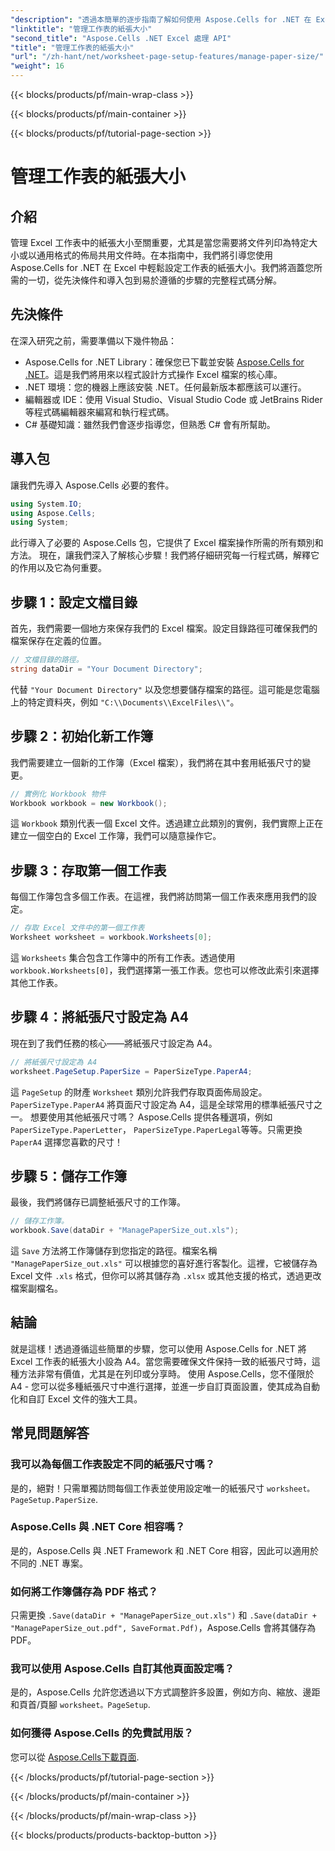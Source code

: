 ```yaml
---
"description": "透過本簡單的逐步指南了解如何使用 Aspose.Cells for .NET 在 Excel 中設定自訂紙張尺寸。"
"linktitle": "管理工作表的紙張大小"
"second_title": "Aspose.Cells .NET Excel 處理 API"
"title": "管理工作表的紙張大小"
"url": "/zh-hant/net/worksheet-page-setup-features/manage-paper-size/"
"weight": 16
---
```


{{< blocks/products/pf/main-wrap-class >}}

{{< blocks/products/pf/main-container >}}

{{< blocks/products/pf/tutorial-page-section >}}

# 管理工作表的紙張大小

## 介紹
管理 Excel 工作表中的紙張大小至關重要，尤其是當您需要將文件列印為特定大小或以通用格式的佈局共用文件時。在本指南中，我們將引導您使用 Aspose.Cells for .NET 在 Excel 中輕鬆設定工作表的紙張大小。我們將涵蓋您所需的一切，從先決條件和導入包到易於遵循的步驟的完整程式碼分解。
## 先決條件
在深入研究之前，需要準備以下幾件物品：
- Aspose.Cells for .NET Library：確保您已下載並安裝 [Aspose.Cells for .NET](https://releases.aspose.com/cells/net/)。這是我們將用來以程式設計方式操作 Excel 檔案的核心庫。
- .NET 環境：您的機器上應該安裝 .NET。任何最新版本都應該可以運行。
- 編輯器或 IDE：使用 Visual Studio、Visual Studio Code 或 JetBrains Rider 等程式碼編輯器來編寫和執行程式碼。
- C# 基礎知識：雖然我們會逐步指導您，但熟悉 C# 會有所幫助。
## 導入包
讓我們先導入 Aspose.Cells 必要的套件。
```csharp
using System.IO;
using Aspose.Cells;
using System;
```
此行導入了必要的 Aspose.Cells 包，它提供了 Excel 檔案操作所需的所有類別和方法。
現在，讓我們深入了解核心步驟！我們將仔細研究每一行程式碼，解釋它的作用以及它為何重要。
## 步驟 1：設定文檔目錄
首先，我們需要一個地方來保存我們的 Excel 檔案。設定目錄路徑可確保我們的檔案保存在定義的位置。
```csharp
// 文檔目錄的路徑。
string dataDir = "Your Document Directory";
```
代替 `"Your Document Directory"` 以及您想要儲存檔案的路徑。這可能是您電腦上的特定資料夾，例如 `"C:\\Documents\\ExcelFiles\\"`。
## 步驟 2：初始化新工作簿
我們需要建立一個新的工作簿（Excel 檔案），我們將在其中套用紙張尺寸的變更。
```csharp
// 實例化 Workbook 物件
Workbook workbook = new Workbook();
```
這 `Workbook` 類別代表一個 Excel 文件。透過建立此類別的實例，我們實際上正在建立一個空白的 Excel 工作簿，我們可以隨意操作它。
## 步驟 3：存取第一個工作表
每個工作簿包含多個工作表。在這裡，我們將訪問第一個工作表來應用我們的設定。
```csharp
// 存取 Excel 文件中的第一個工作表
Worksheet worksheet = workbook.Worksheets[0];
```
這 `Worksheets` 集合包含工作簿中的所有工作表。透過使用 `workbook.Worksheets[0]`，我們選擇第一張工作表。您也可以修改此索引來選擇其他工作表。
## 步驟 4：將紙張尺寸設定為 A4
現在到了我們任務的核心——將紙張尺寸設定為 A4。
```csharp
// 將紙張尺寸設定為 A4
worksheet.PageSetup.PaperSize = PaperSizeType.PaperA4;
```
這 `PageSetup` 的財產 `Worksheet` 類別允許我們存取頁面佈局設定。 `PaperSizeType.PaperA4` 將頁面尺寸設定為 A4，這是全球常用的標準紙張尺寸之一。
想要使用其他紙張尺寸嗎？ Aspose.Cells 提供各種選項，例如 `PaperSizeType.PaperLetter`， `PaperSizeType.PaperLegal`等等。只需更換 `PaperA4` 選擇您喜歡的尺寸！
## 步驟 5：儲存工作簿
最後，我們將儲存已調整紙張尺寸的工作簿。
```csharp
// 儲存工作簿。
workbook.Save(dataDir + "ManagePaperSize_out.xls");
```
這 `Save` 方法將工作簿儲存到您指定的路徑。檔案名稱 `"ManagePaperSize_out.xls"` 可以根據您的喜好進行客製化。這裡，它被儲存為 Excel 文件 `.xls` 格式，但你可以將其儲存為 `.xlsx` 或其他支援的格式，透過更改檔案副檔名。
## 結論
就是這樣！透過遵循這些簡單的步驟，您可以使用 Aspose.Cells for .NET 將 Excel 工作表的紙張大小設為 A4。當您需要確保文件保持一致的紙張尺寸時，這種方法非常有價值，尤其是在列印或分享時。 
使用 Aspose.Cells，您不僅限於 A4 - 您可以從多種紙張尺寸中進行選擇，並進一步自訂頁面設置，使其成為自動化和自訂 Excel 文件的強大工具。
## 常見問題解答
### 我可以為每個工作表設定不同的紙張尺寸嗎？
是的，絕對！只需單獨訪問每個工作表並使用設定唯一的紙張尺寸 `worksheet。PageSetup.PaperSize`.
### Aspose.Cells 與 .NET Core 相容嗎？
是的，Aspose.Cells 與 .NET Framework 和 .NET Core 相容，因此可以適用於不同的 .NET 專案。
### 如何將工作簿儲存為 PDF 格式？
只需更換 `.Save(dataDir + "ManagePaperSize_out.xls")` 和 `.Save(dataDir + "ManagePaperSize_out.pdf", SaveFormat.Pdf)`，Aspose.Cells 會將其儲存為 PDF。
### 我可以使用 Aspose.Cells 自訂其他頁面設定嗎？
是的，Aspose.Cells 允許您透過以下方式調整許多設置，例如方向、縮放、邊距和頁首/頁腳 `worksheet。PageSetup`.
### 如何獲得 Aspose.Cells 的免費試用版？
您可以從 [Aspose.Cells下載頁面](https://releases。aspose.com/).


{{< /blocks/products/pf/tutorial-page-section >}}

{{< /blocks/products/pf/main-container >}}

{{< /blocks/products/pf/main-wrap-class >}}

{{< blocks/products/products-backtop-button >}}